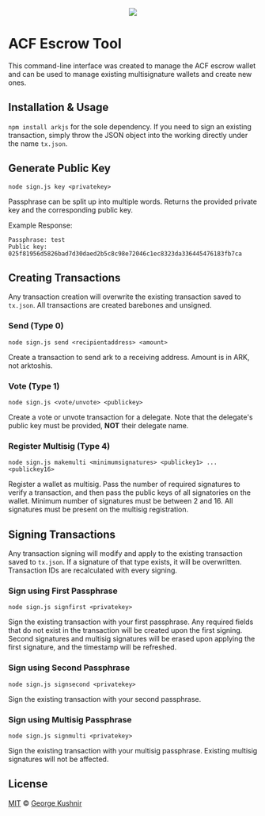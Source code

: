 <p align="center">
  <img src="https://i.imgur.com/aRgSztC.png">
</p>

# ACF Escrow Tool

This command-line interface was created to manage the ACF escrow wallet and can be used to manage existing multisignature wallets and create new ones. 

## Installation & Usage

```npm install arkjs``` for the sole dependency. If you need to sign an existing transaction, simply throw the JSON object into the working directly under the name `tx.json`. 

## Generate Public Key

```node sign.js key <privatekey>```

Passphrase can be split up into multiple words. Returns the provided private key and the corresponding public key.

Example Response:

```
Passphrase: test
Public key: 025f81956d5826bad7d30daed2b5c8c98e72046c1ec8323da336445476183fb7ca
```

## Creating Transactions

Any transaction creation will overwrite the existing transaction saved to `tx.json`. All transactions are created barebones and unsigned.

### Send (Type 0)

```node sign.js send <recipientaddress> <amount>```

Create a transaction to send ark to a receiving address. Amount is in ARK, not arktoshis.

### Vote (Type 1)

```node sign.js <vote/unvote> <publickey>```

Create a vote or unvote transaction for a delegate. Note that the delegate's public key must be provided, **NOT** their delegate name.

### Register Multisig (Type 4)

```node sign.js makemulti <minimumsignatures> <publickey1> ... <publickey16>```

Register a wallet as multisig. Pass the number of required signatures to verify a transaction, and then pass the public keys of all signatories on the wallet. Minimum number of signatures must be between 2 and 16. All signatures must be present on the multisig registration.

## Signing Transactions

Any transaction signing will modify and apply to the existing transaction saved to `tx.json`. If a signature of that type exists, it will be overwritten. Transaction IDs are recalculated with every signing.

### Sign using First Passphrase

```node sign.js signfirst <privatekey>```

Sign the existing transaction with your first passphrase. Any required fields that do not exist in the transaction will be created upon the first signing. Second signatures and multisig signatures will be erased upon applying the first signature, and the timestamp will be refreshed.

### Sign using Second Passphrase

```node sign.js signsecond <privatekey>```

Sign the existing transaction with your second passphrase.

### Sign using Multisig Passphrase

```node sign.js signmulti <privatekey>```

Sign the existing transaction with your multisig passphrase. Existing multisig signatures will not be affected.

## License

[MIT](LICENSE) © [George Kushnir](https://n4ru.it)
